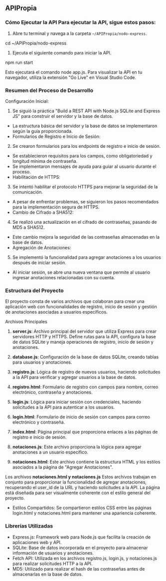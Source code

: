 ## APIPropia 

### Cómo Ejecutar la API Para ejecutar la API, sigue estos pasos:

1. Abre tu terminal y navega a la carpeta `~/APIPropia/nodo-express`. 

cd ~/APIPropia/nodo-express

1. Ejecuta el siguiente comando para iniciar la API.

npm run start

Esto ejecutará el comando node app.js. Para visualizar la API en tu navegador, utiliza la extensión "Go Live" en Visual Studio Code.

### Resumen del Proceso de Desarrollo
Configuración Inicial:

1. Se siguió la práctica "Build a REST API with Node.js SQLite and Express JS" para construir el servidor y la base de datos.
* La estructura básica del servidor y la base de datos se implementaron según la guía proporcionada.
* Formularios de Registro e Inicio de Sesión:

2. Se crearon formularios para los endpoints de registro e inicio de sesión.
* Se establecieron requisitos para los campos, como obligatoriedad y longitud mínima de contraseña.
* Se implementaron mensajes de ayuda para guiar al usuario durante el proceso.
* Habilitación de HTTPS:

3. Se intentó habilitar el protocolo HTTPS para mejorar la seguridad de la comunicación.
* A pesar de enfrentar problemas, se siguieron los pasos recomendados para la implementación segura de HTTPS.
* Cambio de Cifrado a SHA512:

4. Se realizó una actualización en el cifrado de contraseñas, pasando de MD5 a SHA512.
* Este cambio mejora la seguridad de las contraseñas almacenadas en la base de datos.
* Agregación de Anotaciones:

5. Se implementó la funcionalidad para agregar anotaciones a los usuarios después de iniciar sesión.
* Al iniciar sesión, se abre una nueva ventana que permite al usuario ingresar anotaciones relacionadas con su cuenta.

### Estructura del Proyecto

El proyecto consta de varios archivos que colaboran para crear una aplicación web con funcionalidades de registro, inicio de sesión y gestión de anotaciones asociadas a usuarios específicos.

Archivos Principales

1. **server.js**: Archivo principal del servidor que utiliza Express para crear servidores HTTP y HTTPS. Define rutas para la API, configura la base de datos SQLite y maneja operaciones de registro, inicio de sesión y anotaciones.

2. **database.js**: Configuración de la base de datos SQLite, creando tablas para usuarios y anotaciones.
3. **registro.js**: Lógica de registro de nuevos usuarios, haciendo solicitudes a la API para verificar y agregar usuarios a la base de datos.
4. **registro.html**: Formulario de registro con campos para nombre, correo electrónico, contraseña y anotaciones.
5. **login.js**: Lógica para iniciar sesión con credenciales, haciendo solicitudes a la API para autenticar a los usuarios.
6. **login.html**: Formulario de inicio de sesión con campos para correo electrónico y contraseña.
7. **index.html**: Página principal que proporciona enlaces a las páginas de registro e inicio de sesión.
8. **notaciones.js**: Este archivo proporciona la lógica para agregar anotaciones a un usuario específico.
9. **notaciones.html**: Este archivo contiene la estructura HTML y los estilos asociados a la página de "Agregar Anotaciones".

Los archivos **notaciones.html y notaciones.js** Estos archivos trabajan en conjunto para proporcionar la funcionalidad de agregar anotaciones, recuperando el user\_id de la URL y haciendo solicitudes a la API. La página está diseñada para ser visualmente coherente con el estilo general del proyecto.

* Estilos Compartidos: Se compartieron estilos CSS entre las páginas login.html y notaciones.html para mantener una apariencia coherente.


### Librerías Utilizadas

* Express.js: Framework web para Node.js que facilita la creación de aplicaciones web y API.
* SQLite: Base de datos incorporada en el proyecto para almacenar información de usuarios y anotaciones.
* Fetch API: Utilizada en los archivos registro.js, login.js, y notaciones.js para realizar solicitudes HTTP a la API.
* MD5: Utilizado para realizar el hash de las contraseñas antes de almacenarlas en la base de datos.



